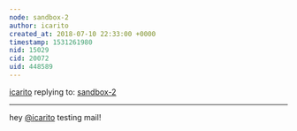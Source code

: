 ```yaml
---
node: sandbox-2
author: icarito
created_at: 2018-07-10 22:33:00 +0000
timestamp: 1531261980
nid: 15029
cid: 20072
uid: 448589
---
```




[icarito](../profile/icarito) replying to: [sandbox-2](../wiki/sandbox-2)

----
hey [@icarito](/profile/icarito) testing mail!